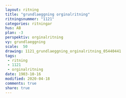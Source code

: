 ```yaml
---
layout: ritning
title: "grundlaeggning orginalritning"
ritningsnummer: "1121"
categories: ritningar
hus: AB
plan: -3
perspektiv: orginalritning
vy: grundlaeggning
scale:  50
drawing: 1121_grundlaeggning_orginalritning_05440441
tags:
 - ritning
 - 1121
 - orginalritning
date: 1903-10-16
modified: 2020-04-18
comments: true
share: true
---
```

